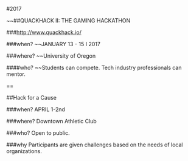 #2017

~~##QUACKHACK II: THE GAMING HACKATHON

###http://www.quackhack.io/

###when?
~~JANUARY 13 - 15 I 2017

###where?
~~University of Oregon

####who?
~~Students can compete. Tech industry professionals can mentor.

==

##Hack for a Cause

###when?
APRIL 1-2nd

###where?
Downtown Athletic Club

###who?
Open to public.

###why
Participants are given challenges based on the needs of local organizations.
